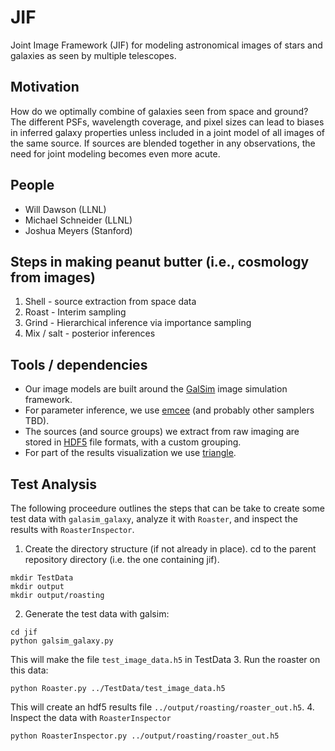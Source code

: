 # JIF
Joint Image Framework (JIF) for modeling astronomical images of stars and galaxies as seen by multiple telescopes.

## Motivation

How do we optimally combine of galaxies seen from space and ground? The different PSFs, wavelength coverage, 
and pixel sizes can lead to biases in inferred galaxy properties unless included in a joint model 
of all images of the same source. If sources are blended together in any observations, the need for 
joint modeling becomes even more acute.

## People

- Will Dawson (LLNL)
- Michael Schneider (LLNL)
- Joshua Meyers (Stanford)

## Steps in making peanut butter (i.e., cosmology from images)

1. Shell - source extraction from space data
2. Roast - Interim sampling
3. Grind - Hierarchical inference via importance sampling
4. Mix / salt - posterior inferences

## Tools / dependencies

- Our image models are built around the [GalSim](https://github.com/GalSim-developers/GalSim/wiki) image simulation framework.
- For parameter inference, we use [emcee](http://dan.iel.fm/emcee/current/) (and probably other samplers TBD).
- The sources (and source groups) we extract from raw imaging are stored in [HDF5](http://www.hdfgroup.org/HDF5/) file formats, with a custom grouping.
- For part of the results visualization we use [triangle](https://github.com/dfm/triangle.py).
 
## Test Analysis

The following proceedure outlines the steps that can be take to create some test data with `galasim_galaxy`, analyze it with `Roaster`, and inspect the results with `RoasterInspector`.

1. Create the directory structure (if not already in place). cd to the parent repository directory (i.e. the one containing jif).
  
  ```
  mkdir TestData
  mkdir output
  mkdir output/roasting
  ```
2. Generate the test data with galsim:
  
  ```
  cd jif
  python galsim_galaxy.py
  ```
  This will make the file `test_image_data.h5` in TestData
3. Run the roaster on this data:
  
  ```
  python Roaster.py ../TestData/test_image_data.h5
  ```
  This will create an hdf5 results file `../output/roasting/roaster_out.h5`.
4. Inspect the data with `RoasterInspector` 
  
  ```
  python RoasterInspector.py ../output/roasting/roaster_out.h5
  ```
